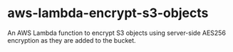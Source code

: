 # aws-lambda-encrypt-s3-objects
An AWS Lambda function to encrypt S3 objects using server-side AES256 encryption as they are added to the bucket.
